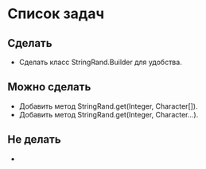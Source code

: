 # Список задач
## Сделать
* Сделать класс StringRand.Builder для удобства.

## Можно сделать
* Добавить метод StringRand.get(Integer, Character[]).
* Добавить метод StringRand.get(Integer, Character...).

## Не делать
*
